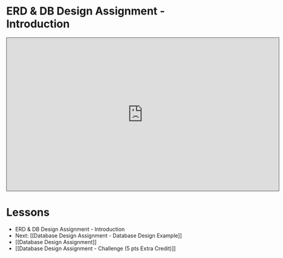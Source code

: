 # ERD & DB Design Assignment - Introduction

<iframe src="https://egator.hosted.panopto.com/Panopto/Pages/Embed.aspx?id=5ac69b2d-794d-4efd-bf92-b12401805881&autoplay=false&offerviewer=true&showtitle=true&showbrand=true&captions=false&interactivity=all" height="405" width="720" style="border: 1px solid #464646;" allowfullscreen allow="autoplay" aria-label="Panopto Embedded Video Player"></iframe>

# Lessons
- ERD & DB Design Assignment - Introduction
- Next: [[Database Design Assignment - Database Design Example]]
- [[Database Design Assignment]]
- [[Database Design Assignment - Challenge (5 pts Extra Credit)]]